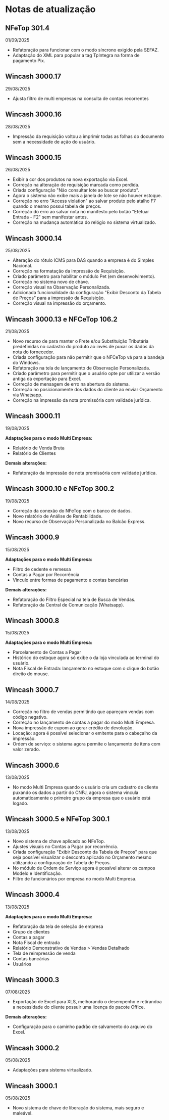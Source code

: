 # Notas de atualização

## NFeTop 301.4
01/09/2025
- Refatoração para funcionar com o modo síncrono exigido pela SEFAZ.
- Adaptação do XML para popular a tag TpIntegra na forma de pagamento Pix.

## Wincash 3000.17
29/08/2025
- Ajusta filtro de multi empresas na consulta de contas recorrentes

## Wincash 3000.16
28/08/2025
- Impressão da requisição voltou a imprimir todas as folhas do documento sem a necessidade de ação do usuário.

## Wincash 3000.15
26/08/2025
- Exibir a cor dos produtos na nova exportação via Excel.
- Correção na alteração de requisição marcada como perdida.
- Criada configuração "Não consultar lote ao buscar produto".
- Agora o sistema não exibe mais a janela de lote se não houver estoque.
- Correção no erro "Access violation" ao salvar produto pelo atalho F7 quando o mesmo possui tabela de preços.
- Correção do erro ao salvar nota no manifesto pelo botão "Efetuar Entrada - F2" sem manifestar antes.
- Correção na mudança automática do relógio no sistema virtualizado.

## Wincash 3000.14
25/08/2025
- Alteração do rótulo ICMS para DAS quando a empresa é do Simples Nacional.
- Correção na formatação da impressão de Requisição.
- Criado parâmetro para habilitar o módulo Pet (em desenvolvimento).
- Correção no sistema novo de chave.
- Correção visual na Observação Personalizada.
- Adicionada funcionalidade da configuração "Exibir Desconto da Tabela de Preços" para a impressão da Requisição.
- Correção visual na impressão do orçamento.

## Wincash 3000.13 e NFCeTop 106.2
21/08/2025
- Novo recurso de para manter o Frete e/ou Substituição Tributária predefinidas no cadastro do produto ao invés de puxar os dados da nota do fornecedor.
- Criada configuração para não permitir que o NFCeTop vá para a bandeja do Windows.
- Refatoração na tela de lançamento de Observação Personalizada.
- Criado parâmetro para permitir que o usuário opte por utilizar a versão antiga da exportação para Excel.
- Correção de mensagem de erro na abertura do sistema.
- Correção no posicionamente dos dados do cliente ao enviar Orçamento via Whatsapp.
- Correção na impressão da nota promissória com validade jurídica.

## Wincash 3000.11
19/08/2025

**Adaptações para o modo Multi Empresa:**
- Relatório de Venda Bruta
- Relatório de Clientes

**Demais alterações:**
- Refatoração da impressão de nota promissória com validade jurídica.

## Wincash 3000.10 e NFeTop 300.2
19/08/2025
- Correção da conexão do NFeTop com o banco de dados.
- Novo relatório de Análise de Rentabilidade.
- Novo recurso de Observação Personalizada no Balcão Express.

## Wincash 3000.9
15/08/2025

**Adaptações para o modo Multi Empresa:**
- Filtro de cedente e remessa
- Contas a Pagar por Recorrência
- Vínculo entre formas de pagamento e contas bancárias

**Demais alterações:**
- Refatoração do Filtro Especial na tela de Busca de Vendas.
- Refatoração da Central de Comunicação (Whatsapp).

## Wincash 3000.8
15/08/2025

**Adaptações para o modo Multi Empresa:**
- Parcelamento de Contas a Pagar
- Histórico do estoque agora só exibe o da loja vinculada ao terminal do usuário.
- Nota Fiscal de Entrada: lançamento no estoque com o clique do botão direito do mouse.

## Wincash 3000.7
14/08/2025
- Correção no filtro de vendas permitindo que apareçam vendas com código negativo.
- Correção no lançamento de contas a pagar do modo Multi Empresa.
- Nova impressão de cupom ao gerar crédito de devolução.
- Locação: agora é possível selecionar o emitente para o cabeçalho da impressão.
- Ordem de serviço: o sistema agora permite o lançamento de itens com valor zerado.

## Wincash 3000.6
13/08/2025
- No modo Multi Empresa quando o usuário cria um cadastro de cliente puxando os dados a partir do CNPJ, agora o sistema vincula automaticamente o primeiro grupo da empresa que o usuário está logado.

## Wincash 3000.5 e NFeTop 300.1
13/08/2025
- Novo sistema de chave aplicado ao NFeTop.
- Ajustes visuais no Contas a Pagar por recorrência.
- Criada configuração "Exibir Desconto da Tabela de Preços" para que seja possível visualizar o desconto aplicado no Orçamento mesmo utilizando a configuração de Tabela de Preços.
- No módulo de Ordem de Serviço agora é possível alterar os campos Modelo e Identificação.
- Filtro de funcionários por empresa no modo Multi Empresa.

## Wincash 3000.4
13/08/2025

**Adaptações para o modo Multi Empresa:**
- Refatoração da tela de seleção de empresa
- Grupo de clientes
- Contas a pagar
- Nota Fiscal de entrada
- Relatório Demonstrativo de Vendas > Vendas Detalhado
- Tela de reimpressão de venda
- Contas bancárias
- Usuários

## Wincash 3000.3
07/08/2025
- Exportação de Excel para XLS, melhorando o desempenho e retirandoa a necessidade do cliente possuir uma licença do pacote Office.

**Demais alterações:**
- Configuração para o caminho padrão de salvamento do arquivo do Excel.

## Wincash 3000.2
05/08/2025
- Adaptações para sistema virtualizado.

## Wincash 3000.1
05/08/2025

- Novo sistema de chave de liberação do sistema, mais seguro e maleável.
